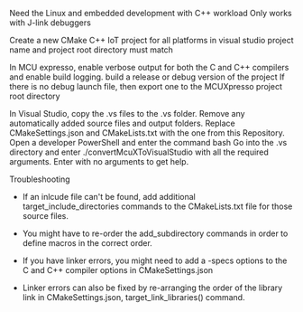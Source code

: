 Need the Linux and embedded development with C++ workload
Only works with J-link debuggers

Create a new CMake C++ IoT project for all platforms in visual studio
project name and project root directory must match

In MCU expresso, enable verbose output for both the C and C++ compilers and enable build logging.
build a release or debug version of the project
If there is no debug launch file, then export one to the MCUXpresso project root directory

In Visual Studio, copy the .vs files to the .vs folder.
Remove any automatically added source files and output folders.
Replace CMakeSettings.json and CMakeLists.txt with the one from this Repository.
Open a developer PowerShell and enter the command bash
Go into the .vs directory and enter ./convertMcuXToVisualStudio with all the required arguments. Enter with no arguments to get help.

Troubleshooting

- If an inlcude file can't be found, add additional target_include_directories commands to the CMakeLists.txt file for those source files.

- You might have to re-order the add_subdirectory commands in order to define macros in the correct order.

- If you have linker errors, you might need to add a -specs options to the C and C++ compiler options in CMakeSettings.json

- Linker errors can also be fixed by re-arranging the order of the library link in CMakeSettings.json, target_link_libraries() command.
